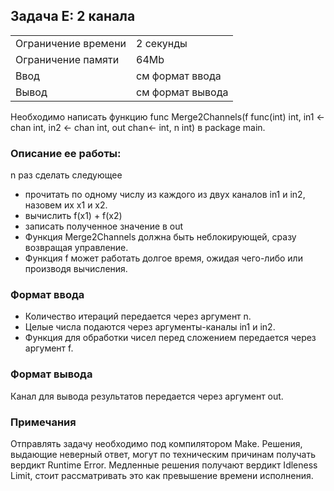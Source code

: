## Задача E: 2 канала

|                   |                 |
| :---------------- | :-------------- |
|Ограничение времени|2 секунды        |
|Ограничение памяти |64Mb             |
|Ввод               |см формат ввода  |
|Вывод              |см формат вывода |

Необходимо написать функцию func Merge2Channels(f func(int) int, in1 <-chan int, in2 <- chan int, out chan<- int, n int) в package main.

### Описание ее работы:

n раз сделать следующее

- прочитать по одному числу из каждого из двух каналов in1 и in2, назовем их x1 и x2.
- вычислить f(x1) + f(x2)
- записать полученное значение в out
- Функция Merge2Channels должна быть неблокирующей, сразу возвращая управление.
- Функция f может работать долгое время, ожидая чего-либо или производя вычисления.

### Формат ввода

- Количество итераций передается через аргумент n.
- Целые числа подаются через аргументы-каналы in1 и in2.
- Функция для обработки чисел перед сложением передается через аргумент f.

### Формат вывода

Канал для вывода результатов передается через аргумент out.

### Примечания

Отправлять задачу необходимо под компилятором Make. Решения, выдающие неверный ответ, могут по техническим причинам получать вердикт Runtime Error. Медленные решения получают вердикт Idleness Limit, стоит рассматривать это как превышение времени исполнения.

